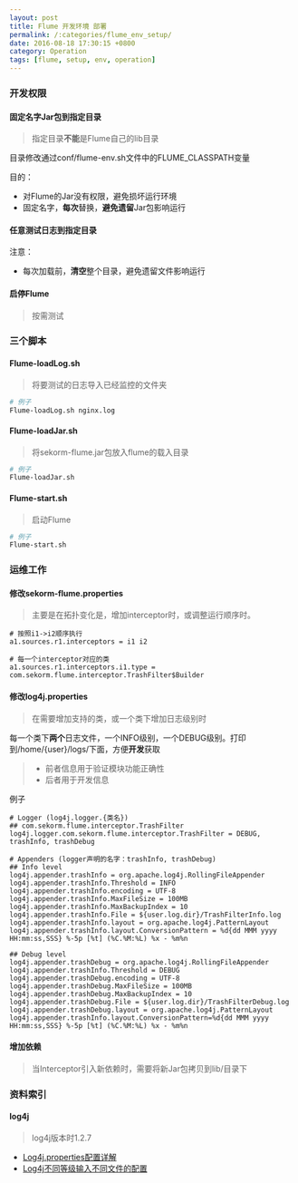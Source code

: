 ```yaml
---
layout: post
title: Flume 开发环境 部署
permalink: /:categories/flume_env_setup/
date: 2016-08-18 17:30:15 +0800
category: Operation
tags: [flume, setup, env, operation]
---
```


### 开发权限

#### **固定名字**Jar包到**指定目录**

> 指定目录**不能**是Flume自己的lib目录

目录修改通过conf/flume-env.sh文件中的FLUME_CLASSPATH变量

目的：

* 对Flume的Jar没有权限，避免损坏运行环境
* 固定名字，**每次**替换，**避免遗留**Jar包影响运行

#### **任意**测试日志到**指定目录**

注意：

* 每次加载前，**清空**整个目录，避免遗留文件影响运行

#### 启停Flume

> 按需测试

### 三个脚本

#### Flume-loadLog.sh

> 将要测试的日志导入已经监控的文件夹

```bash
# 例子
Flume-loadLog.sh nginx.log
```

#### Flume-loadJar.sh

> 将sekorm-flume.jar包放入flume的载入目录

```bash
# 例子
Flume-loadJar.sh
```

#### Flume-start.sh

> 启动Flume

```bash
# 例子
Flume-start.sh
```

### 运维工作

#### 修改sekorm-flume.properties

> 主要是在拓扑变化是，增加interceptor时，或调整运行顺序时。

```properties
# 按照i1->i2顺序执行
a1.sources.r1.interceptors = i1 i2 

# 每一个interceptor对应的类
a1.sources.r1.interceptors.i1.type = com.sekorm.flume.interceptor.TrashFilter$Builder
```

#### 修改log4j.properties

> 在需要增加支持的类，或一个类下增加日志级别时

每一个类下**两个**日志文件，一个INFO级别，一个DEBUG级别。打印到/home/{user}/logs/下面，方便**开发**获取

> * 前者信息用于验证模块功能正确性
> * 后者用于开发信息

例子

```
# Logger (log4j.logger.{类名})
## com.sekorm.flume.interceptor.TrashFilter
log4j.logger.com.sekorm.flume.interceptor.TrashFilter = DEBUG, trashInfo, trashDebug

# Appenders (logger声明的名字：trashInfo, trashDebug)
## Info level
log4j.appender.trashInfo = org.apache.log4j.RollingFileAppender  
log4j.appender.trashInfo.Threshold = INFO
log4j.appender.trashInfo.encoding = UTF-8
log4j.appender.trashInfo.MaxFileSize = 100MB
log4j.appender.trashInfo.MaxBackupIndex = 10
log4j.appender.trashInfo.File = ${user.log.dir}/TrashFilterInfo.log
log4j.appender.trashInfo.layout = org.apache.log4j.PatternLayout
log4j.appender.trashInfo.layout.ConversionPattern = %d{dd MMM yyyy HH:mm:ss,SSS} %-5p [%t] (%C.%M:%L) %x - %m%n

## Debug level
log4j.appender.trashDebug = org.apache.log4j.RollingFileAppender  
log4j.appender.trashInfo.Threshold = DEBUG
log4j.appender.trashDebug.encoding = UTF-8
log4j.appender.trashDebug.MaxFileSize = 100MB
log4j.appender.trashDebug.MaxBackupIndex = 10
log4j.appender.trashDebug.File = ${user.log.dir}/TrashFilterDebug.log
log4j.appender.trashDebug.layout = org.apache.log4j.PatternLayout
log4j.appender.trashInfo.layout.ConversionPattern=%d{dd MMM yyyy HH:mm:ss,SSS} %-5p [%t] (%C.%M:%L) %x - %m%n
```

#### 增加依赖

> 当Interceptor引入新依赖时，需要将新Jar包拷贝到lib/目录下

### 资料索引

#### log4j

> log4j版本时1.2.7

* [Log4j.properties配置详解](http://it.oyksoft.com/log4j/)
* [Log4j不同等级输入不同文件的配置](http://www.tuicool.com/articles/Y7RZvaQ)
